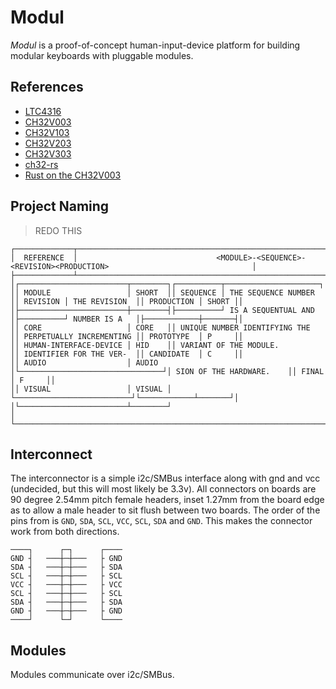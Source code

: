 # Modul

*Modul* is a proof-of-concept human-input-device platform for building modular
keyboards with pluggable modules.

## References

- [LTC4316](https://www.analog.com/media/en/technical-documentation/data-sheets/4316fa.pdf)
- [CH32V003](http://www.wch-ic.com/products/CH32V003.html)
- [CH32V103](http://www.wch-ic.com/products/CH32V103.html)
- [CH32V203](http://www.wch-ic.com/products/CH32V203.html)
- [CH32V303](http://www.wch-ic.com/products/CH32V303.html)
- [ch32-rs](https://github.com/ch32-rs)
- [Rust on the CH32V003](https://noxim.xyz/blog/rust-ch32v003/)

## Project Naming

> REDO THIS

```
┌─────────────┬─────────────────────────────────────────────────────────────────────────────────────────────────────────┐
│  REFERENCE  │                               <MODULE>-<SEQUENCE>-<REVISION><PRODUCTION>                                │
├─────────────┴─────────────────────────────────────────────────────────────────────────────────────────────────────────┤
│┌────────────────────────┬────────┐┌──────────┬─────────────────────┐┌──────────┬───────────────┐┌────────────┬───────┐│
││ MODULE                 │ SHORT  ││ SEQUENCE │ THE SEQUENCE NUMBER ││ REVISION │ THE REVISION  ││ PRODUCTION │ SHORT ││
│├────────────────────────┼────────┤├──────────┘ IS A SEQUENTUAL AND │├──────────┘ NUMBER IS A   │├────────────┼───────┤│
││ CORE                   │ CORE   ││ UNIQUE NUMBER IDENTIFYING THE  ││ PERPETUALLY INCREMENTING ││ PROTOTYPE  │ P     ││
││ HUMAN-INTERFACE-DEVICE │ HID    ││ VARIANT OF THE MODULE.         ││ IDENTIFIER FOR THE VER-  ││ CANDIDATE  │ C     ││
││ AUDIO                  │ AUDIO  │└────────────────────────────────┘│ SION OF THE HARDWARE.    ││ FINAL      │ F     ││
││ VISUAL                 │ VISUAL │                                  └──────────────────────────┘└────────────┴───────┘│
│└────────────────────────┴────────┘                                                                                    │
└───────────────────────────────────────────────────────────────────────────────────────────────────────────────────────┘
```

## Interconnect

The interconnector is a simple i2c/SMBus interface along with gnd and vcc
(undecided, but this will most likely be 3.3v). All connectors on boards are 90
degree 2.54mm pitch female headers, inset 1.27mm from the board edge as to allow
a male header to sit flush between two boards. The order of the pins from is `GND`,
`SDA`, `SCL`, `VCC`, `SCL`, `SDA` and `GND`. This makes the connector work from both
directions.

```
────┐      ┌─┐      ┌────
GND ┤   ───┼─┼───   ├ GND
SDA ┤   ───┼─┼───   ├ SDA
SCL ┤   ───┼─┼───   ├ SCL
VCC ┤   ───┼─┼───   ├ VCC
SCL ┤   ───┼─┼───   ├ SCL
SDA ┤   ───┼─┼───   ├ SDA
GND ┤   ───┼─┼───   ├ GND
────┘      └─┘      └────
```

## Modules

Modules communicate over i2c/SMBus.
